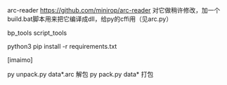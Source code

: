 
arc-reader 
https://github.com/minirop/arc-reader
对它做稍许修改，加一个build.bat脚本用来把它编译成dll，给py的cffi用（见arc.py）

bp_tools
script_tools

python3
pip install -r requirements.txt

[imaimo]

py unpack.py data*.arc
解包
py pack.py data*
打包
